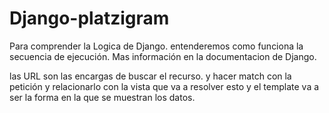 # Django-platzigram

Para comprender la Logica de Django. 
entenderemos como funciona la secuencia de ejecución.
Mas información en la documentacion de Django. 


las URL son las encargas de buscar el recurso. y hacer match con la petición y relacionarlo con la vista que va a resolver esto y 
el template va a ser la forma en la que se muestran los datos.
